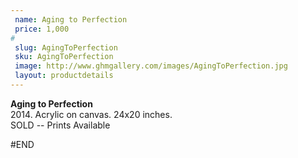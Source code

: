 ```yaml
---
 name: Aging to Perfection
 price: 1,000
#
 slug: AgingToPerfection
 sku: AgingToPerfection
 image: http://www.ghmgallery.com/images/AgingToPerfection.jpg
 layout: productdetails
---
```

<strong>Aging to Perfection</strong><br />
 2014. Acrylic on canvas. 24x20 inches.<br />
 SOLD -- Prints Available<br />
 
 
 
 
#END